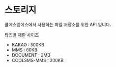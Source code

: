 # 스토리지

쿨에스엠에스에서 사용하는 파일 저장소를 위한 API 입니다.

타입별 제한 사이즈

- KAKAO : 500KB
- MMS : 60KB
- DOCUMENT : 2MB
- COOLSMS-MMS : 300KB
